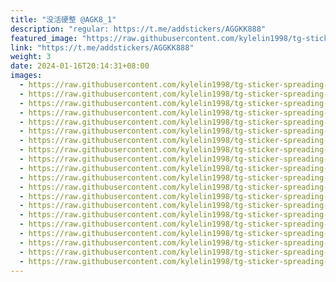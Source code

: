 ```yaml
---
title: "没活硬整 @AGK8_1"
description: "regular: https://t.me/addstickers/AGGKK888"
featured_image: "https://raw.githubusercontent.com/kylelin1998/tg-sticker-spreading-worldwide-images/main/img/87892473-21b5-4439-8016-5b86bf11111f.jpg"
link: "https://t.me/addstickers/AGGKK888"
weight: 3
date: 2024-01-16T20:14:31+08:00
images:
  - https://raw.githubusercontent.com/kylelin1998/tg-sticker-spreading-worldwide-images/main/img/87892473-21b5-4439-8016-5b86bf11111f.jpg
  - https://raw.githubusercontent.com/kylelin1998/tg-sticker-spreading-worldwide-images/main/img/d5788fe4-f5d1-4d82-acf9-3d571ceaeca0.jpg
  - https://raw.githubusercontent.com/kylelin1998/tg-sticker-spreading-worldwide-images/main/img/96da1521-aaf2-404a-97cc-ae2b4cda93d6.jpg
  - https://raw.githubusercontent.com/kylelin1998/tg-sticker-spreading-worldwide-images/main/img/075b4eef-bd98-43ee-bd42-3ed3d395d241.jpg
  - https://raw.githubusercontent.com/kylelin1998/tg-sticker-spreading-worldwide-images/main/img/82c1e6b2-7d31-4f44-bd16-30197061475c.jpg
  - https://raw.githubusercontent.com/kylelin1998/tg-sticker-spreading-worldwide-images/main/img/2ab7b41b-dffe-43a2-ba62-390b876666c3.jpg
  - https://raw.githubusercontent.com/kylelin1998/tg-sticker-spreading-worldwide-images/main/img/1ecda952-98b9-4ab9-9cb3-ffe75797511d.jpg
  - https://raw.githubusercontent.com/kylelin1998/tg-sticker-spreading-worldwide-images/main/img/de6d4769-bd23-4bac-acdb-76fb96b2ee58.jpg
  - https://raw.githubusercontent.com/kylelin1998/tg-sticker-spreading-worldwide-images/main/img/310cb61f-f84c-47d7-be55-1bee330e57c0.jpg
  - https://raw.githubusercontent.com/kylelin1998/tg-sticker-spreading-worldwide-images/main/img/c56970aa-b44e-4638-837c-083430218c48.jpg
  - https://raw.githubusercontent.com/kylelin1998/tg-sticker-spreading-worldwide-images/main/img/37c136bb-caa4-4367-97fd-7fd77af1eb7f.jpg
  - https://raw.githubusercontent.com/kylelin1998/tg-sticker-spreading-worldwide-images/main/img/14bef29d-91c8-42cf-9493-02b176f263c0.jpg
  - https://raw.githubusercontent.com/kylelin1998/tg-sticker-spreading-worldwide-images/main/img/de8fc14a-265b-45c2-a557-a20439c14965.jpg
  - https://raw.githubusercontent.com/kylelin1998/tg-sticker-spreading-worldwide-images/main/img/7a61f5ed-d5c4-4730-8622-80bb51650a65.jpg
  - https://raw.githubusercontent.com/kylelin1998/tg-sticker-spreading-worldwide-images/main/img/bc12b101-75f3-4802-a3da-817d0e156b71.jpg
  - https://raw.githubusercontent.com/kylelin1998/tg-sticker-spreading-worldwide-images/main/img/4cc48156-59d7-47ba-8f71-797f855ac868.jpg
  - https://raw.githubusercontent.com/kylelin1998/tg-sticker-spreading-worldwide-images/main/img/2c1a4e55-39e7-49bd-9e80-5bb7b16b370b.jpg
  - https://raw.githubusercontent.com/kylelin1998/tg-sticker-spreading-worldwide-images/main/img/78df1f83-eefc-4e5b-9f13-0a08e4222355.jpg
  - https://raw.githubusercontent.com/kylelin1998/tg-sticker-spreading-worldwide-images/main/img/01f64818-93b6-4c16-a94e-42e64112c10a.jpg
  - https://raw.githubusercontent.com/kylelin1998/tg-sticker-spreading-worldwide-images/main/img/4e9c7d0f-5060-4cc4-a21c-5077a8623b85.jpg
---
```

